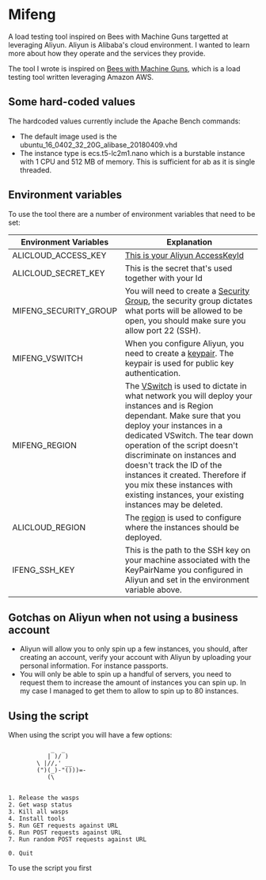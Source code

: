 # Mifeng
A load testing tool inspired on Bees with Machine Guns targetted at leveraging Aliyun. Aliyun is Alibaba's cloud environment. I wanted to learn more about how they operate and the services they provide.

The tool I wrote is inspired on [Bees with Machine Guns](https://github.com/newsapps/beeswithmachineguns), which is a load testing tool written leveraging Amazon AWS.

## Some hard-coded values
The hardcoded values currently include the Apache Bench commands:
- The default image used is the ubuntu_16_0402_32_20G_alibase_20180409.vhd
- The instance type is ecs.t5-lc2m1.nano which is a burstable instance with 1 CPU and 512 MB of memory. This is sufficient for ab as it is single threaded.


## Environment variables
To use the tool there are a number of environment variables that need to be set:


| Environment Variables| Explanation           |
| ------------- |-------------|
| ALICLOUD_ACCESS_KEY   | [This is your Aliyun AccessKeyId](https://www.alibabacloud.com/help/doc-detail/29009.htm)  |
| ALICLOUD_SECRET_KEY  | This is the secret that's used together with your Id    |
| MIFENG_SECURITY_GROUP | You will need to create a [Security Group](https://www.alibabacloud.com/help/doc-detail/25468.htm), the security group dictates what ports will be allowed to be open, you should make sure you allow port 22 (SSH).     |
| MIFENG_VSWITCH | When you configure Aliyun, you need to create a [keypair](https://partners-intl.aliyun.com/help/doc-detail/51793.htm). The keypair is used for public key authentication.  |
| MIFENG_REGION | The [VSwitch](https://www.alibabacloud.com/help/doc-detail/65387.htm) is used to dictate in what network you will deploy your instances and is Region dependant. Make sure that you deploy your instances in a dedicated VSwitch. The tear down operation of the script doesn't discriminate on instances and doesn't track the ID of the instances it created. Therefore if you mix these instances with existing instances, your existing instances may be deleted.     |
| ALICLOUD_REGION| The [region](https://www.alibabacloud.com/help/doc-detail/40654.htm) is used to configure where the instances should be deployed. |
| IFENG_SSH_KEY | This is the path to the SSH key on your machine associated with the KeyPairName you configured in Aliyun and set in the environment variable above.      |


## Gotchas on Aliyun when not using a business account
- Aliyun will allow you to only spin up a few instances, you should, after creating an account, verify your account with Aliyun by uploading your personal information. For instance passports.
- You will only be able to spin up a handful of servers, you need to request them to increase the amount of instances you can spin up. In my case I managed to get them to allow to spin up to 80 instances.

## Using the script
When using the script you will have a few options:


```
            _  _
           | )/ )
        \ |//,' __
        (")(_)-"()))=-
           (\


1. Release the wasps
2. Get wasp status
3. Kill all wasps
4. Install tools
5. Run GET requests against URL 
6. Run POST requests against URL 
7. Run random POST requests against URL 

0. Quit
```

To use the script you first 



